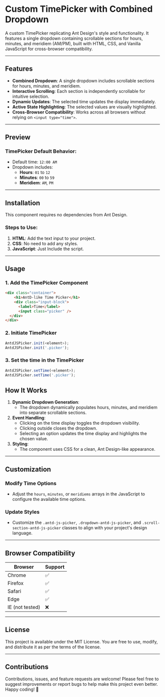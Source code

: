# Custom TimePicker with Combined Dropdown

A custom TimePicker replicating Ant Design's style and functionality. It features a single dropdown containing scrollable sections for hours, minutes, and meridiem (AM/PM), built with HTML, CSS, and Vanilla JavaScript for cross-browser compatibility.

---

## Features

- **Combined Dropdown**: A single dropdown includes scrollable sections for hours, minutes, and meridiem.
- **Interactive Scrolling**: Each section is independently scrollable for intuitive selection.
- **Dynamic Updates**: The selected time updates the display immediately.
- **Active State Highlighting**: The selected values are visually highlighted.
- **Cross-Browser Compatibility**: Works across all browsers without relying on `<input type="time">`.

---

## Preview

### TimePicker Default Behavior:
- Default time: `12:00 AM`
- Dropdown includes:
  - **Hours**: `01` to `12`
  - **Minutes**: `00` to `59`
  - **Meridiem**: `AM`, `PM`

---

## Installation

This component requires no dependencies from Ant Design.

### Steps to Use:
1. **HTML**: Add the text input to your project.
2. **CSS**: No need to add any styles.
3. **JavaScript**: Just Include the script.

---

## Usage

### 1. Add the TimePicker Component
```html
<div class="container">
    <h1>AntD-like Time Picker</h1>
    <div class="input-block">
      <label>Time</label>
      <input class="picker" />
  </div>
</div>
```

### 2. Initiate TimePicker

```javascript
AntdJSPicker.init(<element>);
AntdJSPicker.init('.picker');
```

### 3. Set the time in the TimePicker

```javascript
AntdJSPicker.setTime(<element>);
AntdJSPicker.setTime('.picker');
```

## How It Works

1. **Dynamic Dropdown Generation**:
   - The dropdown dynamically populates hours, minutes, and meridiem into separate scrollable sections.
2. **Event Handling**:
   - Clicking on the time display toggles the dropdown visibility.
   - Clicking outside closes the dropdown.
   - Selecting an option updates the time display and highlights the chosen value.
3. **Styling**:
   - The component uses CSS for a clean, Ant Design-like appearance.

---

## Customization

### Modify Time Options
- Adjust the `hours`, `minutes`, or `meridiems` arrays in the JavaScript to configure the available time options.

### Update Styles
- Customize the `.antd-js-picker`, `.dropdown-antd-js-picker`, and `.scroll-section-antd-js-picker` classes to align with your project's design language.

---

## Browser Compatibility

| Browser         | Support |
|------------------|---------|
| Chrome          | ✅      |
| Firefox         | ✅      |
| Safari          | ✅      |
| Edge            | ✅      |
| IE (not tested) | ❌      |

---

## License

This project is available under the MIT License. You are free to use, modify, and distribute it as per the terms of the license.

---

## Contributions

Contributions, issues, and feature requests are welcome! Please feel free to suggest improvements or report bugs to help make this project even better. Happy coding! 🎉
